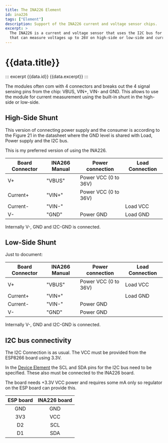 ```yaml
---
title: The INA226 Element
id: ina226
tags: ["Element"]
description: Support of the INA226 current and voltage sensor chips.
excerpt: >
  The INA226 is a current and voltage sensor that uses the I2C bus for communication
  that can measure voltages up to 26V on high-side or low-side and current in various ranges .
---
```


# {{data.title}}

::: excerpt {{data.id}}
{{data.excerpt}}
:::

The modules often com with 4 connectors and breaks out the 4 signal sensing pins from the chip:
VBUS, VIN+, VIN- and GND. This allows to use the module for current measurement using the built-in shunt in the high-side or low-side.


## High-Side Shunt 

This version of connecting power supply and the consumer is according to the Figure 21 in the datasheet where the GND level is shared with Load, Power supply and the I2C bus.

This is my preferred version of using the INA226.

| Board Connector | INA266 Manual | Power connection     | Load Connection |
| --------------- | ------------- | -------------------- | --------------- |
| V+              | "VBUS"        | Power VCC (0 to 36V) |                 |
| Current+        | "VIN+"        | Power VCC (0 to 36V) |                 |
| Current-        | "VIN-"        |                      | Load VCC        |
| V-              | "GND"         | Power GND            | Load GND        |

Internally V-, GND and I2C-GND is connected.


## Low-Side Shunt 

Just to document:

| Board Connector | INA266 Manual | Power connection     | Load Connection |
| --------------- | ------------- | -------------------- | --------------- |
| V+              | "VBUS"        | Power VCC (0 to 36V) | Load VCC        |
| Current+        | "VIN+"        |                      | Load GND        |
| Current-        | "VIN-"        | Power GND            |                 |
| V-              | "GND"         | Power GND            |                 |

Internally V-, GND and I2C-GND is connected.


## I2C bus connectivity

The I2C Connection is as usual. The VCC must be provided from the ESP8266 board using 3.3V.

In the [Device Element](/elements/device.md) the SCL and SDA pins for the I2C bus need to be specified.
These also must be connected to the INA226 board.

The board needs +3.3V VCC power and requires some mA only so regulator on the ESP board can provide this.

| ESP board | INA226 board |
| :-------: | :----------: |
|    GND    |     GND      |
|    3V3    |     VCC      |
|    D2     |     SCL      |
|    D1     |     SDA      |


 
